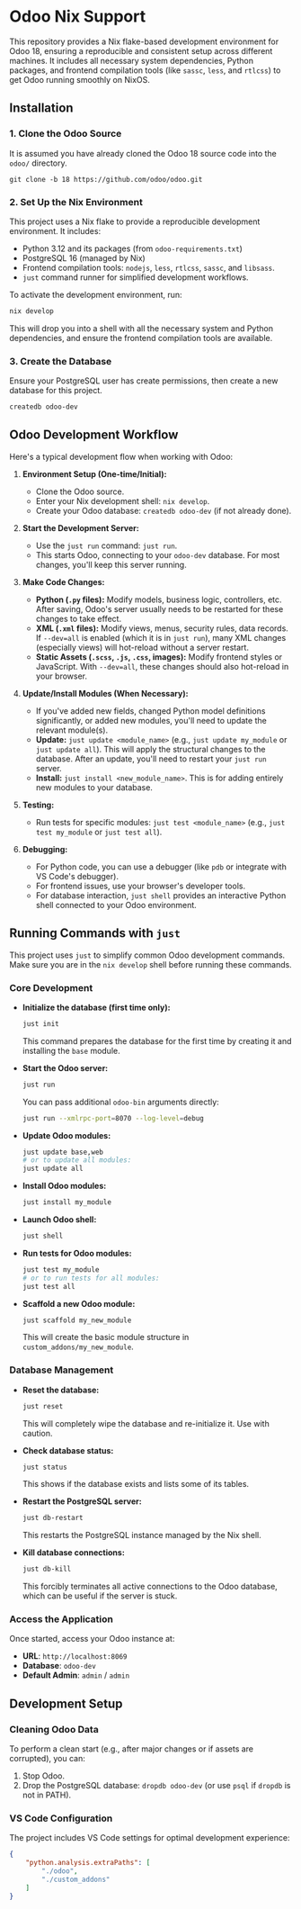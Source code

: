 # Odoo Nix Support

This repository provides a Nix flake-based development environment for Odoo 18, ensuring a reproducible and consistent setup across different machines. It includes all necessary system dependencies, Python packages, and frontend compilation tools (like `sassc`, `less`, and `rtlcss`) to get Odoo running smoothly on NixOS.

## Installation

### 1. Clone the Odoo Source

It is assumed you have already cloned the Odoo 18 source code into the `odoo/` directory.

```
git clone -b 18 https://github.com/odoo/odoo.git
```

### 2. Set Up the Nix Environment

This project uses a Nix flake to provide a reproducible development environment. It includes:
- Python 3.12 and its packages (from `odoo-requirements.txt`)
- PostgreSQL 16 (managed by Nix)
- Frontend compilation tools: `nodejs`, `less`, `rtlcss`, `sassc`, and `libsass`.
- `just` command runner for simplified development workflows.

To activate the development environment, run:

```bash
nix develop
```

This will drop you into a shell with all the necessary system and Python dependencies, and ensure the frontend compilation tools are available.

### 3. Create the Database

Ensure your PostgreSQL user has create permissions, then create a new database for this project.

```bash
createdb odoo-dev
```

## Odoo Development Workflow

Here's a typical development flow when working with Odoo:

1.  **Environment Setup (One-time/Initial):**
    *   Clone the Odoo source.
    *   Enter your Nix development shell: `nix develop`.
    *   Create your Odoo database: `createdb odoo-dev` (if not already done).

2.  **Start the Development Server:**
    *   Use the `just run` command: `just run`.
    *   This starts Odoo, connecting to your `odoo-dev` database. For most changes, you'll keep this server running.

3.  **Make Code Changes:**
    *   **Python (`.py` files):** Modify models, business logic, controllers, etc. After saving, Odoo's server usually needs to be restarted for these changes to take effect.
    *   **XML (`.xml` files):** Modify views, menus, security rules, data records. If `--dev=all` is enabled (which it is in `just run`), many XML changes (especially views) will hot-reload without a server restart.
    *   **Static Assets (`.scss`, `.js`, `.css`, images):** Modify frontend styles or JavaScript. With `--dev=all`, these changes should also hot-reload in your browser.

4.  **Update/Install Modules (When Necessary):**
    *   If you've added new fields, changed Python model definitions significantly, or added new modules, you'll need to update the relevant module(s).
    *   **Update:** `just update <module_name>` (e.g., `just update my_module` or `just update all`). This will apply the structural changes to the database. After an update, you'll need to restart your `just run` server.
    *   **Install:** `just install <new_module_name>`. This is for adding entirely new modules to your database.

5.  **Testing:**
    *   Run tests for specific modules: `just test <module_name>` (e.g., `just test my_module` or `just test all`).

6.  **Debugging:**
    *   For Python code, you can use a debugger (like `pdb` or integrate with VS Code's debugger).
    *   For frontend issues, use your browser's developer tools.
    *   For database interaction, `just shell` provides an interactive Python shell connected to your Odoo environment.

## Running Commands with `just`

This project uses `just` to simplify common Odoo development commands. Make sure you are in the `nix develop` shell before running these commands.

### Core Development

- **Initialize the database (first time only):**
  ```bash
  just init
  ```
  This command prepares the database for the first time by creating it and installing the `base` module.

- **Start the Odoo server:**
  ```bash
  just run
  ```
  You can pass additional `odoo-bin` arguments directly:
  ```bash
  just run --xmlrpc-port=8070 --log-level=debug
  ```

- **Update Odoo modules:**
  ```bash
  just update base,web
  # or to update all modules:
  just update all
  ```

- **Install Odoo modules:**
  ```bash
  just install my_module
  ```

- **Launch Odoo shell:**
  ```bash
  just shell
  ```

- **Run tests for Odoo modules:**
  ```bash
  just test my_module
  # or to run tests for all modules:
  just test all
  ```

- **Scaffold a new Odoo module:**
  ```bash
  just scaffold my_new_module
  ```
  This will create the basic module structure in `custom_addons/my_new_module`.

### Database Management

- **Reset the database:**
  ```bash
  just reset
  ```
  This will completely wipe the database and re-initialize it. Use with caution.

- **Check database status:**
  ```bash
  just status
  ```
  This shows if the database exists and lists some of its tables.

- **Restart the PostgreSQL server:**
  ```bash
  just db-restart
  ```
  This restarts the PostgreSQL instance managed by the Nix shell.

- **Kill database connections:**
  ```bash
  just db-kill
  ```
  This forcibly terminates all active connections to the Odoo database, which can be useful if the server is stuck.

### Access the Application

Once started, access your Odoo instance at:
- **URL**: `http://localhost:8069`
- **Database**: `odoo-dev`
- **Default Admin**: `admin` / `admin`

## Development Setup

### Cleaning Odoo Data

To perform a clean start (e.g., after major changes or if assets are corrupted), you can:
1.  Stop Odoo.
2.  Drop the PostgreSQL database: `dropdb odoo-dev` (or use `psql` if `dropdb` is not in PATH).

### VS Code Configuration

The project includes VS Code settings for optimal development experience:

```json
{
    "python.analysis.extraPaths": [
        "./odoo",
        "./custom_addons"
    ]
}
```